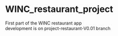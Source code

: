 # WINC_restaurant_project
First part of the WINC restaurant app <br>
development is on project-restaurant-V0.01 branch
